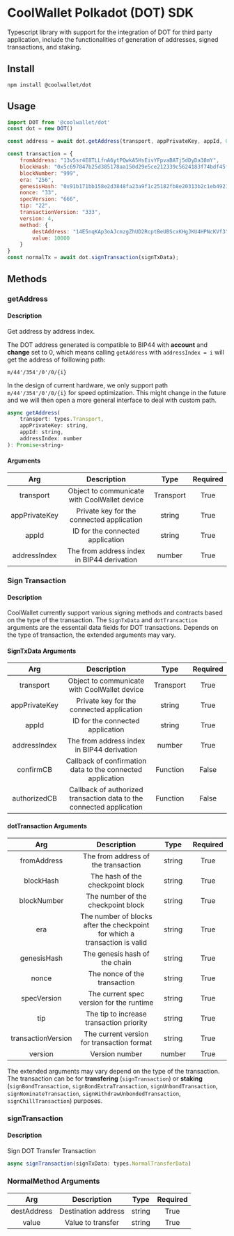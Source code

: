 # CoolWallet Polkadot (DOT) SDK

Typescript library with support for the integration of DOT for third party application, include the functionalities of generation of addresses, signed transactions, and staking.

## Install

```shell
npm install @coolwallet/dot
```

## Usage

```javascript
import DOT from '@coolwallet/dot'
const dot = new DOT()

const address = await dot.getAddress(transport, appPrivateKey, appId, 0);

const transaction = {
    fromAddress: "13v5sr4E8TLLfnA6ytPQwkA5HsEivYFpvaBATj5dDyDa38mY",
    blockHash: "0x5c697847b25d385178aa150d29e5ce212339c5624183f74bdf45f4912c89749a",
    blockNumber: "999",
    era: "256",
    genesisHash: "0x91b171bb158e2d3848fa23a9f1c25182fb8e20313b2c1eb49219da7a70ce90c3",
    nonce: "33",
    specVersion: "666",
    tip: "22",
    transactionVersion: "333",
    version: 4,
    method: {
        destAddress: "14E5nqKAp3oAJcmzgZhUD2RcptBeUBScxKHgJKU4HPNcKVf3",
        value: 10000 
    }
}
const normalTx = await dot.signTransaction(signTxData);
```

## Methods

### getAddress

#### Description

Get address by address index.

The DOT address generated is compatible to BIP44 with **account** and **change** set to 0, which means calling `getAddress` with `addressIndex = i` will get the address of folllowing path:

```none
m/44'/354'/0'/0/{i}
```

In the design of current hardware, we only support path `m/44'/354'/0'/0/{i}` for speed optimization. This might change in the future and we will then open a more general interface to deal with custom path.

```javascript
async getAddress(
    transport: types.Transport, 
    appPrivateKey: string, 
    appId: string, 
    addressIndex: number
): Promise<string>
```

#### Arguments

|      Arg      |                  Description                 |    Type   |  Required |
|:-------------:|:--------------------------------------------:|:---------:|:---------:|
|   transport   | Object to communicate with CoolWallet device | Transport |    True   |
| appPrivateKey |   Private key for the connected application  |   string  |    True   |
|     appId     |       ID for the connected application       |   string  |    True   |
|  addressIndex |  The from address index in BIP44 derivation  |   number  |    True   |


### Sign Transaction

#### Description

CoolWallet currently support various signing methods and contracts based on the type of the transaction.
The `SignTxData` and `dotTransaction` arguments are the essentail data fields for DOT transactions. Depends on the type of transaction, the extended arguments may vary.

#### SignTxData Arguments

|      Arg      |                              Description                             |    Type   |  Required |
|:-------------:|:--------------------------------------------------------------------:|:---------:|:---------:|
|   transport   |             Object to communicate with CoolWallet device             | Transport |    True   |
| appPrivateKey |               Private key for the connected application              |   string  |    True   |
|     appId     |                   ID for the connected application                   |   string  |    True   |
|  addressIndex |              The from address index in BIP44 derivation              |   number  |    True   |
|   confirmCB   |      Callback of confirmation data to the connected application      |  Function |   False   |
|  authorizedCB | Callback of authorized transaction data to the connected application |  Function |   False   |

#### dotTransaction Arguments

|         Arg        |                                 Description                                |  Type  | Required |
|:------------------:|:--------------------------------------------------------------------------:|:------:|:--------:|
|     fromAddress    |                     The from address of the transaction                    | string |   True   |
|      blockHash     |                      The hash of the checkpoint block                      | string |   True   |
|     blockNumber    |                     The number of the checkpoint block                     | string |   True   |
|         era        | The number of blocks after the checkpoint for which a transaction is valid | string |   True   |
|     genesisHash    |                        The genesis hash of the chain                       | string |   True   |
|        nonce       |                        The nonce of the transaction                        | string |   True   |
|     specVersion    |                  The current spec version for the runtime                  | string |   True   |
|         tip        |                  The tip to increase transaction priority                  | string |   True   |
| transactionVersion |                 The current version for transaction format                 | string |   True   |
|       version      |                               Version number                               | number |   True   |

The extended arguments may vary depend on the type of the transaction. The transaction can be for **transfering** (`signTransaction`) or **staking** (`signBondTransaction`, `signBondExtraTransaction`, `signUnbondTransaction`, `signNominateTransaction`, `signWithdrawUnbondedTransaction`, `signChillTransaction`) purposes.

### signTransaction

#### Description

Sign DOT Transfer Transaction

```javascript
async signTransaction(signTxData: types.NormalTransferData) 
```

### NormalMethod Arguments

|     Arg     |     Description     |  Type  | Required |
|:-----------:|:-------------------:|:------:|:--------:|
| destAddress | Destination address | string |   True   |
|    value    |  Value to transfer  | string |   True   |
